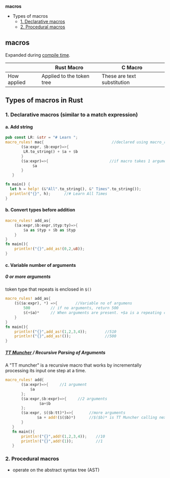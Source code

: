**macros**
- Types of macros
  - [1. Declarative macros](#dm)
  - [2. Procedural macros](#pm)

## macros
Expanded during [compile time](/Languages/Programming_Languages/C/Compile/).

||Rust Macro|C Macro|
|---|---|---|
|How applied|Applied to the token tree|These are text substitution|

## Types of macros in Rust
<a name=dm></a>
### 1. Declarative macros (similar to a match expression)
#### a. Add string
```rs
pub const LR: &str = "# Learn ";
macro_rules! mac{                              //declared using macro_rules!
       ($a:expr, $b:expr)=>{
        LR.to_string() + $a + $b
       }
       ($a:expr)=>{                           //if macro takes 1 argument, we can define match for it as well
            $a
       }
   }

fn main() {
  let h = help! (&"All".to_string(), &" Times".to_string());
  println!("{}", h);      //# Learn All Times
}
```
#### b. Convert types before addition
```rs
macro_rules! add_as{
    ($a:expr,$b:expr,$typ:ty)=>{
        $a as $typ + $b as $typ
    }
}
fn main(){
    println!("{}",add_as!(0,2,u8));
}
```
#### c. Variable number of arguments
##### 0 or more arguments
token type that repeats is enclosed in `$()`
```rs
macro_rules! add_as{
    ($($a:expr), *) =>{        //Variable no of argumens
        500         // if no arguments, return 500
        $(+$a)*     // When arguments are present. +$a is a repeating code.
    }
}
fn main(){
    println!("{}",add_as!(1,2,3,4));        //510
    println!("{}",add_as!());               //500
}
```
##### [TT Muncher](https://danielkeep.github.io/tlborm/book/pat-incremental-tt-munchers.html) / Recursive Parsing of Arguments
A "TT muncher" is a recursive macro that works by incrementally processing its input one step at a time.
```rs
macro_rules! add{
       ($a:expr)=>{     //1 argument
           $a
       };
       ($a:expr,$b:expr)=>{     //2 arguments
               $a+$b
       };
       ($a:expr, $($b:tt)*)=>{       //more arguments
              $a + add!($($b)*)      //$($b)* is TT Muncher calling next argument incrementally
       }
   }
   fn main(){
       println!("{}",add!(1,2,3,4));    //10
       println!("{}",add!(1));          //1
   }
```
<a name=pm></a>
### 2. Procedural macros
- operate on the abstract syntax tree (AST)
